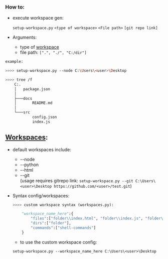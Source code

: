 ### How to:

-   execute workspace gen:

    `setup-workspace.py` `<type of workspace>` `<File path>` `[git repo link]`

-   Arguments:
    -   type of [workspace](https://github.com/xNaCly/setup-workspace/blob/master/src/workspaces.py)
    -   file path: `[".", "./", "C:/dir"]`

```bash
example:

>>>> setup-workspace.py --node C:\Users\<user>\Desktop

>>>> tree /f
    C:.
    │   package.json
    │
    ├───docs
    │       README.md
    │
    └───src
            config.json
            index.js
```

## [Workspaces](https://github.com/xNaCly/setup-workspace/blob/master/src/workspaces.py):

-   default workspaces include:

    -   --node
    -   --python
    -   --html
    -   --git
        <br>
        (usage requires gitrepo link: `setup-workspace.py --git C:\Users\<user>\Desktop https://github.com/<user>/test.git`)

-   Syntax config/workspaces:

    ```python
    >>>> custom workspace syntax (workspaces.py):

        "workspace_name_here":{
            "files":["folder\\index.html", "folder\\index.js", "folder\\style.css"],
            "dirs":["folder"],
            "commands":["shell-commands"]
        }
    ```

    -   to use the custom workspace config:

    ```
    setup-workspace.py --workspace_name_here C:\Users\<user>\Desktop
    ```
